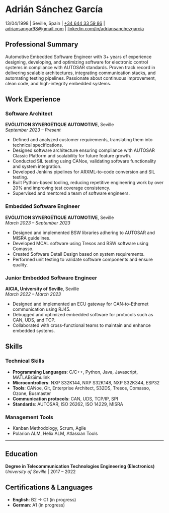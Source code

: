 # Adrián Sánchez García

13/04/1998 | Seville, Spain |
[+34 644 33 59 86](tel:+34644335986) | [adriansangar98@gmail.com](mailto:adriansangar98@gmail.com) | [linkedin.com/in/adriansanchezgarcia](https://www.linkedin.com/in/adri%C3%A1n-s%C3%A1nchez-garc%C3%ADa-805b27187/)

## Professional Summary

Automotive Embedded Software Engineer with 3+ years of experience designing, developing, and optimizing software for electronic control systems in compliance with AUTOSAR standards. Proven track record in delivering scalable architectures, integrating communication stacks, and automating testing pipelines. Passionate about continuous improvement, clean code, and high-integrity embedded systems.

## Work Experience  

### **Software Architect**

**EVÓLUTION SYNERGÉTIQUE AUTOMOTIVE**, Seville  
*September 2023 – Present*

- Defined and analyzed customer requirements, translating them into technical specifications.
- Designed software architecture ensuring compliance with AUTOSAR Classic Platform and scalability for future feature growth.
- Conducted SIL testing using CANoe, validating software functionality and system integration.
- Developed Jenkins pipelines for ARXML-to-code conversion and SIL testing.
- Built Python-based tooling, reducing repetitive engineering work by over 20% and improving test coverage consistency.
- Supervised and mentored a team of software engineers.  

### **Embedded Software Engineer**

**EVÓLUTION SYNERGÉTIQUE AUTOMOTIVE**, Seville  
*March 2023 – September 2023*

- Designed and implemented BSW libraries adhering to AUTOSAR and MISRA guidelines.  
- Developed MCAL software using Tresos and BSW software using Comasso.  
- Created Software Detail Design based on system requirements.  
- Performed unit testing to validate software components and ensure quality.  

### **Junior Embedded Software Engineer**

**AICIA, University of Seville**, Seville  
*March 2022 – March 2023*

- Designed and implemented an ECU gateway for CAN-to-Ethernet communication using RJ45.  
- Debugged and optimized embedded software for protocols such as CAN, UDS, and TCP.  
- Collaborated with cross-functional teams to maintain and enhance embedded systems.  

## Skills

### **Technical Skills**

- **Programming Languages**: C/C++, Python, Java, Javascript, MATLAB/Simulink
- **Microcontrollers**: NXP S32K144, NXP S32K148, NXP S32K344, ESP32
- **Tools**: CANoe, Git, Enterprise Architect, S32DS, Tresos, Comasso, Ozone, Busmaster  
- **Communication protocols**: CAN, UDS, TCP/IP, SPI
- **Standards**: AUTOSAR, ISO 26262, ISO 14229, MISRA  

### **Management Tools**

- Kanban Methodology, Scrum, Agile  
- Polarion ALM, Helix ALM, Atlassian Tools  

---

## Education

**Degree in Telecommunication Technologies Engineering (Electronics)**  
*University of Seville* | 2017 – 2022

## Certifications & Languages

- **English**: B2 → C1 (in progress)
- **German**: A1 (in progress)
